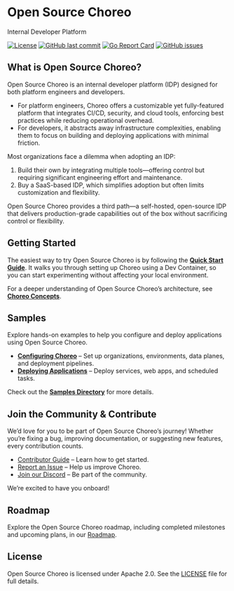 # Open Source Choreo
Internal Developer Platform

[![License](https://img.shields.io/badge/License-Apache%202.0-blue.svg)](https://opensource.org/licenses/Apache-2.0)
[![GitHub last commit](https://img.shields.io/github/last-commit/choreo-idp/choreo.svg)](https://github.com/choreo-idp/choreo/commits/main)
[![Go Report Card](https://goreportcard.com/badge/github.com/choreo-idp/choreo)](https://goreportcard.com/report/github.com/choreo-idp/choreo)
[![GitHub issues](https://img.shields.io/github/issues/choreo-idp/choreo.svg)](https://github.com/choreo-idp/choreo/issues)

## What is Open Source Choreo?

Open Source Choreo is an internal developer platform (IDP) designed for both platform engineers and developers.
- For platform engineers, Choreo offers a customizable yet fully-featured platform that integrates CI/CD, security, and cloud tools, enforcing best practices while reducing operational overhead.
- For developers, it abstracts away infrastructure complexities, enabling them to focus on building and deploying applications with minimal friction.

Most organizations face a dilemma when adopting an IDP:
1. Build their own by integrating multiple tools—offering control but requiring significant engineering effort and maintenance.
2. Buy a SaaS-based IDP, which simplifies adoption but often limits customization and flexibility.

Open Source Choreo provides a third path—a self-hosted, open-source IDP that delivers production-grade capabilities out of the box without sacrificing control or flexibility.

[//]: # (Architecture Diagram)

## Getting Started

The easiest way to try Open Source Choreo is by following the **[Quick Start Guide](./docs/quick-start-guide.md)**. It walks you through setting up Choreo using a Dev Container, so you can start experimenting without affecting your local environment.

For a deeper understanding of Open Source Choreo’s architecture, see **[Choreo Concepts](./docs/choreo-concepts.md)**.

## Samples

Explore hands-on examples to help you configure and deploy applications using Open Source Choreo.

- **[Configuring Choreo](./samples/configuring-choreo/)** – Set up organizations, environments, data planes, and deployment pipelines.
- **[Deploying Applications](./samples/deploying-applications/)** – Deploy services, web apps, and scheduled tasks.

Check out the **[Samples Directory](./samples/)** for more details.

## Join the Community & Contribute

We’d love for you to be part of Open Source Choreo’s journey! 
Whether you’re fixing a bug, improving documentation, or suggesting new features, every contribution counts.

- [Contributor Guide](./docs/contributors/README.md) – Learn how to get started.
- [Report an Issue](https://github.com/choreo-idp/choreo/issues) – Help us improve Choreo.
- [Join our Discord](https://discord.gg/HYCgUacN) – Be part of the community.

We’re excited to have you onboard!

## Roadmap
Explore the Open Source Choreo roadmap, including completed milestones and upcoming plans, in our [Roadmap]( https://github.com/orgs/choreo-idp/projects/1).

## License
Open Source Choreo is licensed under Apache 2.0. See the [LICENSE](./LICENSE) file for full details.

